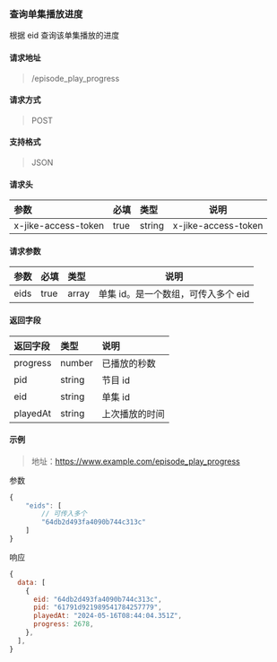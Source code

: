 ### 查询单集播放进度

根据 eid 查询该单集播放的进度

#### 请求地址

> /episode_play_progress

#### 请求方式

> POST

#### 支持格式

> JSON

#### 请求头

| 参数                | 必填 | 类型   | 说明                |
| :------------------ | :--- | :----- | ------------------- |
| x-jike-access-token | true | string | x-jike-access-token |

#### 请求参数

| 参数 | 必填 | 类型  | 说明                                |
| :--- | :--- | :---- | ----------------------------------- |
| eids | true | array | 单集 id。是一个数组，可传入多个 eid |

#### 返回字段

| 返回字段 | 类型   | 说明           |
| :------- | :----- | :------------- |
| progress | number | 已播放的秒数   |
| pid      | string | 节目 id        |
| eid      | string | 单集 id        |
| playedAt | string | 上次播放的时间 |

#### 示例

> 地址：https://www.example.com/episode_play_progress

参数

```javascript
{
    "eids": [
      	// 可传入多个
        "64db2d493fa4090b744c313c"
    ]
}
```

响应

```javascript
{
  data: [
    {
      eid: "64db2d493fa4090b744c313c",
      pid: "61791d921989541784257779",
      playedAt: "2024-05-16T08:44:04.351Z",
      progress: 2678,
    },
  ],
}
```
